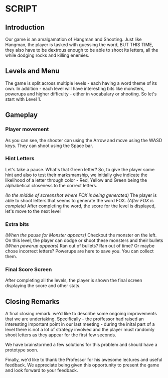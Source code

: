 # SCRIPT

## **Introduction**
Our game is an amalgamation of Hangman and Shooting. Just like Hangman, the player is tasked with guessing the word, BUT THIS TIME, they also have to be dextrous enough to be able to shoot its letters, all the while dodging rocks and killing enemies.

## **Levels and Menu**
The game is split across multiple levels - each having a word theme of its own. In addition - each level will have interesting bits like monsters, powerups and higher difficulty - either in vocabulary or shooting. So let's start with Level 1.

## **Gameplay**

### **Player movement**
As you can see, the shooter can using the Arrow and move using the WASD keys. They can shoot using the Space bar.

### **Hint Letters**
Let's take a pause. What's that Green letter? So, to give the player some hint and also to test their marksmanship, we initially give indicate the likelihood of a letter through color - Red, Yellow and Green being the alphabetical closeness to the correct letters.


*(In the middle of screenshot where FOX is being generated)* The player is able to shoot letters that seems to generate the word FOX.
*(After FOX is complete)* After completing the word, the score for the level is displayed, let's move to the next level

### **Extra bits**
*(When the pause for Monster appears)* Checkout the monster on the left. On this level, the player can dodge or shoot these monsters and their bullets
*(When powerup appears)* Ran out of bullets? Ran out of time? Or maybe chose incorrect letters? Powerups are here to save you. You can collect them.

### **Final Score Screen**
After completing all the levels, the player is shown the final screen displaying the score and other stats.

## **Closing Remarks**
A final closing remark. we'd like to describe some ongoing improvements that we are undertaking. Specifically - the proffessor had raised an interesting important point in our last meeting - during the inital part of a level there is not a lot of strategy involved and the player must randomly shoot letters as they appear for the first few seconds.

We have brainstormed a few solutions for this problem and should have a prototype soon.

Finally, we'd like to thank the Professor for his awesome lectures and useful feedback. We appreciate being given this opportunity to present the game and look forward to your feedback.
